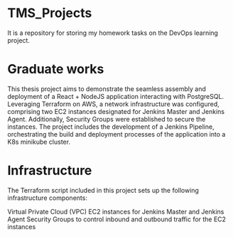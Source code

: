 # TMS_Projects
It is a repository for storing my homework tasks on the DevOps learning project.
# Graduate works
This thesis project aims to demonstrate the seamless assembly and deployment of a React + NodeJS application interacting with PostgreSQL. Leveraging Terraform on AWS, a network infrastructure was configured, comprising two EC2 instances designated for Jenkins Master and Jenkins Agent. Additionally, Security Groups were established to secure the instances. The project includes the development of a Jenkins Pipeline, orchestrating the build and deployment processes of the application into a K8s minikube cluster.
# Infrastructure
The Terraform script included in this project sets up the following infrastructure components:

Virtual Private Cloud (VPC)
EC2 instances for Jenkins Master and Jenkins Agent
Security Groups to control inbound and outbound traffic for the EC2 instances